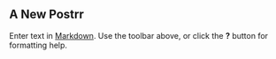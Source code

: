 ## A New Postrr

Enter text in [Markdown](http://daringfireball.net/projects/markdown/). Use the toolbar above, or click the **?** button for formatting help.
